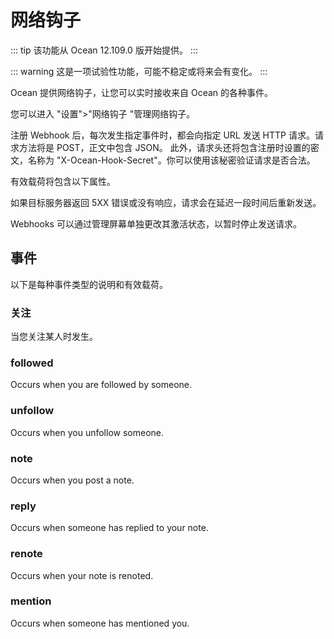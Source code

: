 # 网络钩子

::: tip
该功能从 Ocean 12.109.0 版开始提供。
:::

::: warning
这是一项试验性功能，可能不稳定或将来会有变化。
:::

Ocean 提供网络钩子，让您可以实时接收来自 Ocean 的各种事件。

您可以进入 "设置">"网络钩子 "管理网络钩子。

注册 Webhook 后，每次发生指定事件时，都会向指定 URL 发送 HTTP 请求。请求方法将是 POST，正文中包含 JSON。
此外，请求头还将包含注册时设置的密文，名称为 "X-Ocean-Hook-Secret"。你可以使用该秘密验证请求是否合法。

有效载荷将包含以下属性。

<MkSchemaViewerItemObject :schema="{
	type: 'object',
	properties: {
		hookId: {
			type: 'string',
			description: 'Webhook ID',
		},
		userId: {
			type: 'string',
			description: 'User ID of webhook creator',
		},
		eventId: {
			type: 'string',
			description: 'Event ID',
		},
		createdAt: {
			type: 'integer',
			description: 'Date and time of event occurrence (UNIX time, ms)',
		},
		type: {
			type: 'string',
			description: 'Event type',
		},
		body: {
			type: 'object',
			description: 'Event payload',
		},
	}
}"/>

如果目标服务器返回 5XX 错误或没有响应，请求会在延迟一段时间后重新发送。

Webhooks 可以通过管理屏幕单独更改其激活状态，以暂时停止发送请求。

## 事件

以下是每种事件类型的说明和有效载荷。

### 关注

当您关注某人时发生。

<MkSchemaViewerItemObject :schema="{
	type: 'object',
	properties: {
		user: {
			$ref: 'ocean://User',
			description: 'User that is followed',
		},
	}
}"/>

### followed

Occurs when you are followed by someone.

<MkSchemaViewerItemObject :schema="{
	type: 'object',
	properties: {
		user: {
			$ref: 'ocean://User',
			description: 'User that is following you',
		},
	}
}"/>

### unfollow

Occurs when you unfollow someone.

<MkSchemaViewerItemObject :schema="{
	type: 'object',
	properties: {
		user: {
			$ref: 'ocean://User',
			description: 'The user being unfollowed',
		},
	}
}"/>

### note

Occurs when you post a note.

<MkSchemaViewerItemObject :schema="{
	type: 'object',
	properties: {
		note: {
			$ref: 'ocean://Note',
			description: 'The composed note',
		},
	}
}"/>

### reply

Occurs when someone has replied to your note.

<MkSchemaViewerItemObject :schema="{
	type: 'object',
	properties: {
		note: {
			$ref: 'ocean://Note',
			description: 'The reply',
		},
	}
}"/>

### renote

Occurs when your note is renoted.

<MkSchemaViewerItemObject :schema="{
	type: 'object',
	properties: {
		note: {
			$ref: 'ocean://Note',
			description: 'Renote',
		},
	}
}"/>

### mention

Occurs when someone has mentioned you.

<MkSchemaViewerItemObject :schema="{
	type: 'object',
	properties: {
		note: {
			$ref: 'ocean://Note',
			description: 'The note that contains the mention',
		},
	}
}"/>
